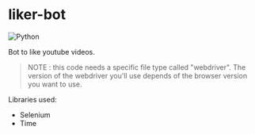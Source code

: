 # liker-bot
![Python](https://img.shields.io/badge/python-3670A0?style=for-the-badge&logo=python&logoColor=ffdd54)

Bot to like youtube videos.

>NOTE : this code needs a specific file type called "webdriver". The version of the webdriver you'll use depends of the browser version you want to use.

Libraries used:
- Selenium
- Time
